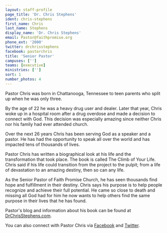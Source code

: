 ```yaml
---
layout: staff-profile
page_title: 'Dr. Chris Stephens'
ident: chris-stephens
first_name: Chris
last_name: Stephens
display_name: 'Dr. Chris Stephens'
email: Pastor@faithpromise.org
phone_ext: '2000'
twitter: drchrisstephens
facebook: pastorchris
title: 'Senior Pastor'
campuses: ['']
teams: [executive]
ministries: ['']
sort: 1
number_photos: 4
---
```


Pastor Chris was born in Chattanooga, Tennessee to teen parents who split up when he was only three.

By the age of 22 he was a heavy drug user and dealer. Later that year, Chris woke up in a hospital room after a drug overdose and made a decision to connect with God. This decision was especially amazing since neither Chris nor his family had ever attended church.

Over the next 26 years Chris has been serving God as a speaker and a pastor. He has had the opportunity to speak all over the world and has impacted tens of thousands of lives.

Pastor Chris has written a biographical look at his life and the transformation that took place. The book is called The Climb of Your Life. Chris said if his life could transition from the project to the pulpit; from a life of devastation to an amazing destiny, then so can any life.

As the Senior Pastor of Faith Promise Church, he has seen thousands find hope and fulfillment in their destiny. Chris says his purpose is to help people recognize and achieve their full potential. He came so close to death and missing all God had for him he now wants to help others find the same purpose in their lives that he has found.

Pastor's blog and information about his book can be found at <a href="http://drchrisstephens.com">DrChrisStephens.com</a>.

You can also connect with Pastor Chris via <a href="http://facebook.com/pastorchris">Facebook</a> and <a href="http://twitter.com/drchrisstephens">Twitter</a>.
